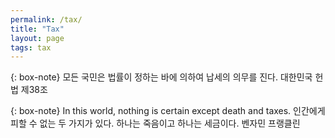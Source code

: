 ```yaml
---
permalink: /tax/
title: "Tax"
layout: page
tags: tax
---
```


{: box-note}
모든 국민은 법률이 정하는 바에 의하여 납세의 의무를 진다.
대한민국 헌법 제38조

{: box-note}
In this world, nothing is certain except death and taxes.
인간에게 피할 수 없는 두 가지가 있다. 하나는 죽음이고 하나는 세금이다.
   벤자민 프랭클린
